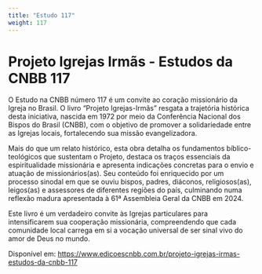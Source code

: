 ```yaml
---
title: "Estudo 117"
weight: 117
---
```


# Projeto Igrejas Irmãs - Estudos da CNBB 117

O Estudo na CNBB número 117 é um convite ao coração missionário da Igreja no Brasil. O livro “Projeto Igrejas-Irmãs” resgata a trajetória histórica desta iniciativa, nascida em 1972 por meio da Conferência Nacional dos Bispos do Brasil (CNBB), com o objetivo de promover a solidariedade entre as Igrejas locais, fortalecendo sua missão evangelizadora.

Mais do que um relato histórico, esta obra detalha os fundamentos bíblico-teológicos que sustentam o Projeto, destaca os traços essenciais da espiritualidade missionária e apresenta indicações concretas para o envio e atuação de missionários(as). Seu conteúdo foi enriquecido por um processo sinodal em que se ouviu bispos, padres, diáconos, religiosos(as), leigos(as) e assessores de diferentes regiões do país, culminando numa reflexão madura apresentada à 61ª Assembleia Geral da CNBB em 2024.

Este livro é um verdadeiro convite às Igrejas particulares para intensificarem sua cooperação missionária, compreendendo que cada comunidade local carrega em si a vocação universal de ser sinal vivo do amor de Deus no mundo.

Disponível em: https://www.edicoescnbb.com.br/projeto-igrejas-irmas-estudos-da-cnbb-117
